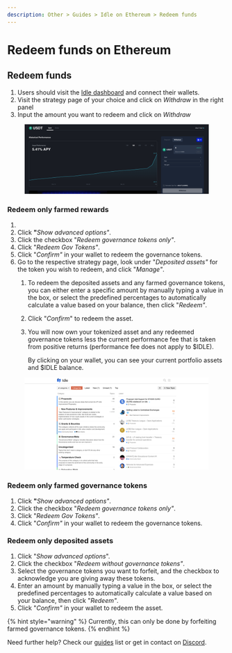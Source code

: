 ```yaml
---
description: Other > Guides > Idle on Ethereum > Redeem funds
---
```


# Redeem funds on Ethereum

## Redeem funds

1. Users should visit the [Idle dashboard](https://app.idle.finance/#/dashboard) and connect their wallets.
2. Visit the strategy page of your choice and click on _Withdraw_ in the right panel
3. Input the amount you want to redeem and click on _Withdraw_

<figure><img src="../../../.gitbook/assets/image.png" alt=""><figcaption></figcaption></figure>

### Redeem only **farmed rewards**

1.
2. Click **"**_Show advanced options"_.
3. Click the checkbox "_Redeem governance tokens only"_.
4. Click "_Redeem Gov Tokens"_.
5. Click "_Confirm"_ in your wallet to redeem the governance tokens.
6. Go to the respective strategy page, look under "_Deposited assets"_ for the token you wish to redeem, and click "_Manage"_.
   1. To redeem the deposited assets and any farmed governance tokens, you can either enter a specific amount by manually typing a value in the box, or select the predefined percentages to automatically calculate a value based on your balance, then click "_Redeem"_.
   2. Click "_Confirm_" to redeem the asset.
   3.  You will now own your tokenized asset and any redeemed governance tokens less the current performance fee that is taken from positive returns (performance fee does not apply to $IDLE).&#x20;

       By clicking on your wallet, you can see your current portfolio assets and $IDLE balance.

<figure><img src="../../../.gitbook/assets/image (2).png" alt=""><figcaption></figcaption></figure>

### Redeem only **farmed governance tokens**

1. Click **"**_Show advanced options"_.
2. Click the checkbox "_Redeem governance tokens only"_.
3. Click "_Redeem Gov Tokens"_.
4. Click "_Confirm"_ in your wallet to redeem the governance tokens.

### Redeem only **deposited assets**

1. Click "_Show advanced options_".
2. Click the checkbox "_Redeem without governance tokens"_.
3. Select the governance tokens you want to forfeit, and the checkbox to acknowledge you are giving away these tokens.
4. Enter an amount by manually typing a value in the box, or select the predefined percentages to automatically calculate a value based on your balance, then click "_Redeem"_.
5. Click "_Confirm"_ in your wallet to redeem the asset.

{% hint style="warning" %}
Currently, this can only be done by forfeiting farmed governance tokens.
{% endhint %}



Need further help? Check our [guides](../) list or get in contact on [Discord](https://discord.com/invite/mpySAJp).
